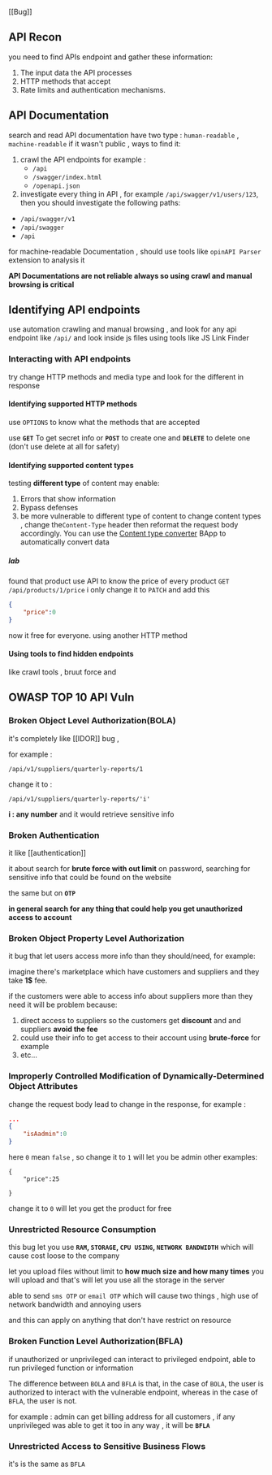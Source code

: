 [[Bug]]

## API Recon

you need to find APIs endpoint and gather these information:
1. The input data the API processes
2. HTTP methods that accept 
3. Rate limits and authentication mechanisms.
## API Documentation
search and read API documentation 
have two type : `human-readable` , `machine-readable` 
if it wasn't public , ways to find it:
1. crawl the API endpoints
   for example :
   - `/api`
   -  `/swagger/index.html`
   - `/openapi.json`
 2. investigate every thing in API , for example `/api/swagger/v1/users/123`, then you should investigate the following paths:
- `/api/swagger/v1`
-  `/api/swagger`
- `/api`

for machine-readable Documentation , should use tools like `opinAPI Parser` extension to analysis it 

**API Documentations are  not reliable always so using crawl and manual browsing is critical**

## Identifying API endpoints

use automation crawling and manual browsing , and look for any api endpoint like `/api/` and look inside js files using tools like JS Link Finder


### Interacting with API endpoints

try change HTTP methods and media type and look for the different in response 

#### Identifying supported HTTP methods

use `OPTIONS` to know what the methods that are accepted

use **`GET`** To get secret info or  **`POST`** to create one and **`DELETE`** to delete one (don't use delete at all for safety)

#### Identifying supported content types

testing **different type** of content may enable:
1. Errors that show information
2. Bypass defenses
3. be more vulnerable to different type of content 
to change content types , change the`Content-Type` header then reformat the request body accordingly. You can use the [Content type converter](https://portswigger.net/bappstore/db57ecbe2cb7446292a94aa6181c9278) BApp to automatically convert data

##### lab
found that product use API to know the price of every product 
`GET /api/products/1/price`
i only change it to `PATCH`
and add this 
```json
{
	"price":0
}

```
now it free for everyone. using another HTTP method  

#### Using tools to find hidden endpoints
like crawl tools , bruut force and 

## OWASP TOP 10 API Vuln

### Broken Object Level Authorization(BOLA)

it's completely like [[IDOR]] bug , 

for example :
```
/api/v1/suppliers/quarterly-reports/1
```

change it to :
```
/api/v1/suppliers/quarterly-reports/'i'
```

**i : any number** and it would retrieve sensitive info 

### Broken Authentication
it like [[authentication]] 

it about search for **brute force with out limit** on password, searching for sensitive info that could be found on the website 

the same but on **`OTP`**  

**in general search for any thing that could help you get unauthorized access to account**

###  Broken Object Property Level Authorization
it bug that let users access more info than they should/need, for example:

imagine there's marketplace which have customers and suppliers and they take **1$** fee.

if the customers were able to access info about suppliers more than they need it will be problem because:
1. direct access to suppliers so the customers get **discount** and and suppliers **avoid the fee**
2. could use their info to get access to their account using **brute-force** for example 
3.  etc...

### Improperly Controlled Modification of Dynamically-Determined Object Attributes

change the request body lead to change in the response, for example :

```json
...
{
	"isAadmin":0
}

```
here `0` mean `false` , so change it to `1`
will let you be admin
other examples:
```
{
	"price":25 

}
```
change it to `0` will let you get the product for free 

### Unrestricted Resource Consumption
this bug let you use **`RAM`, `STORAGE`, `CPU USING`, `NETWORK BANDWIDTH`**
which will cause cost loose to the company

let you upload files without limit to **how much size and how many times** you will upload
and that's will let you use all the storage in the server

able to send `sms OTP` or `email OTP` which will cause two things , high use of network bandwidth and annoying users

and this can apply on anything that don't have restrict on resource 

### Broken Function Level Authorization(BFLA)
if unauthorized or unprivileged can interact to privileged endpoint, able to run privileged function or information

The difference between `BOLA` and `BFLA` is that, in the case of `BOLA`, the user is authorized to interact with the vulnerable endpoint, whereas in the case of `BFLA`, the user is not.

for example :
admin can get billing address for all customers , if any unprivileged was able to get it too in any way , it will be **`BFLA`** 

### Unrestricted Access to Sensitive Business Flows
it's is the same as  `BFLA` 

### 




